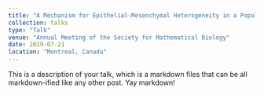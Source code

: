 ```yaml
---
title: "A Mechanism for Epithelial-Mesenchymal Heterogeneity in a Population of Cancer Cells."
collection: talks
type: "Talk"
venue: "Annual Meeting of the Society for Mathematical Biology"
date: 2019-07-21
location: "Montreal, Canada"
---
```


This is a description of your talk, which is a markdown files that can be all markdown-ified like any other post. Yay markdown!
